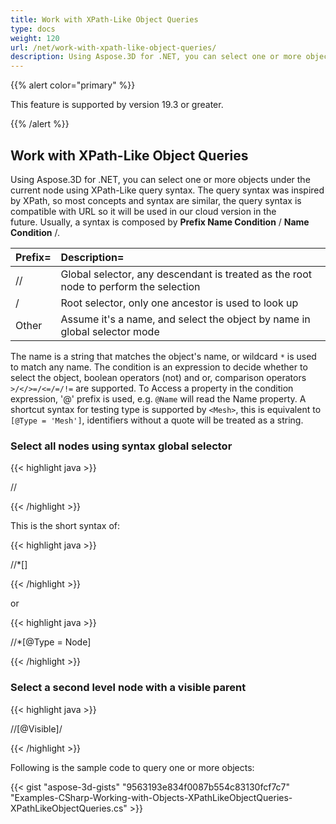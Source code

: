 ```yaml
---
title: Work with XPath-Like Object Queries
type: docs
weight: 120
url: /net/work-with-xpath-like-object-queries/
description: Using Aspose.3D for .NET, you can select one or more objects under the current node using XPath-Like query syntax. The query syntax was inspired by XPath, so most concepts and syntax are similar, the query syntax is compatible with URL so it will be used in our cloud version in the future. 
---
```


{{% alert color="primary" %}} 

This feature is supported by version 19.3 or greater.

{{% /alert %}} 
## **Work with XPath-Like Object Queries**
Using Aspose.3D for .NET, you can select one or more objects under the current node using XPath-Like query syntax. The query syntax was inspired by XPath, so most concepts and syntax are similar, the query syntax is compatible with URL so it will be used in our cloud version in the future. Usually, a syntax is composed by **Prefix Name Condition** / **Name Condition** /.

|**Prefix=**|**Description=**|
| :- | :- |
| // |Global selector, any descendant is treated as the root node to perform the selection |
|/|Root selector, only one ancestor is used to look up |
|Other |Assume it's a name, and select the object by name in global selector mode |
The name is a string that matches the object's name, or wildcard `*` is used to match any name. The condition is an expression to decide whether to select the object, boolean operators (not) and or, comparison operators `>/</>=/<=/=/!=` are supported. To Access a property in the condition expression, '@' prefix is used, e.g. `@Name` will read the Name property. A shortcut syntax for testing type is supported by `<Mesh>`, this is equivalent to `[@Type = 'Mesh']`, identifiers without a quote will be treated as a string.
### **Select all nodes using syntax global selector**
{{< highlight java >}}

 //<Node>

{{< /highlight >}}

This is the short syntax of:

{{< highlight java >}}

 //*[<Node>]

{{< /highlight >}}

or

{{< highlight java >}}

 //*[@Type = Node]

{{< /highlight >}}
### **Select a second level node with a visible parent**
{{< highlight java >}}

 //<Node>[@Visible]/<Node>

{{< /highlight >}}

Following is the sample code to query one or more objects:

{{< gist "aspose-3d-gists" "9563193e834f0087b554c83130fcf7c7" "Examples-CSharp-Working-with-Objects-XPathLikeObjectQueries-XPathLikeObjectQueries.cs" >}}

